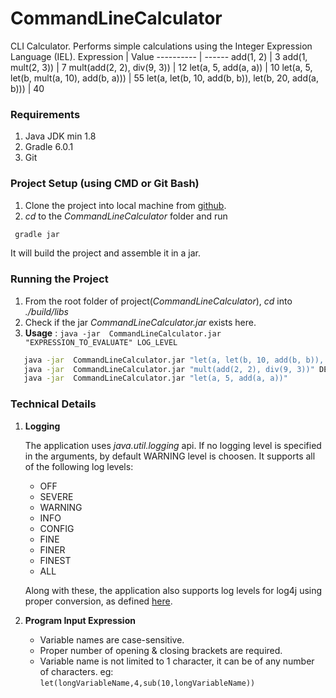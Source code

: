 # CommandLineCalculator
CLI Calculator. Performs simple calculations using the Integer Expression Language (IEL).
 Expression | Value
 ---------- | ------
 add(1, 2) | 3
 add(1, mult(2, 3)) | 7
 mult(add(2, 2), div(9, 3)) | 12
 let(a, 5, add(a, a)) | 10
 let(a, 5, let(b, mult(a, 10), add(b, a))) | 55
 let(a, let(b, 10, add(b, b)), let(b, 20, add(a, b))) | 40

### Requirements
1. Java JDK min 1.8
2. Gradle 6.0.1
3. Git

### Project Setup (using CMD or Git Bash)
1. Clone the project into local machine from [github](https://github.com/imAmanRana/CommandLineCalculator).
2. *cd* to the *CommandLineCalculator* folder and run

 ```bash
  gradle jar
 ```
   It will build the project and assemble it in a jar.
 
### Running the Project
1. From the root folder of project(*CommandLineCalculator*), *cd* into *./build/libs*
2. Check if the jar *CommandLineCalculator.jar* exists here.
3. **Usage** : `java -jar  CommandLineCalculator.jar "EXPRESSION_TO_EVALUATE" LOG_LEVEL`
 
 ```bash
	java -jar  CommandLineCalculator.jar "let(a, let(b, 10, add(b, b)), let(b, 20, add(a, b)))" ERROR
	java -jar  CommandLineCalculator.jar "mult(add(2, 2), div(9, 3))" DEBUG
	java -jar  CommandLineCalculator.jar "let(a, 5, add(a, a))"
 ```
 
### Technical Details
1. **Logging**

   The application uses _java.util.logging_ api.
   If no logging level is specified in the arguments, by default WARNING level is choosen.
   It supports all of the following log levels:
   
     * OFF
     * SEVERE
     * WARNING
     * INFO
     * CONFIG
     * FINE
     * FINER
     * FINEST
     * ALL
     
   Along with these, the application also supports log levels for log4j using proper conversion, as defined [here](https://stackoverflow.com/questions/20795373/how-to-map-levels-of-java-util-logging-and-slf4j-logger).
   
2. **Program Input Expression**
    - Variable names are case-sensitive.
    - Proper number of opening & closing brackets are required.
    - Variable name is not limited to 1 character, it can be of any number of characters. eg: `let(longVariableName,4,sub(10,longVariableName))`
   
